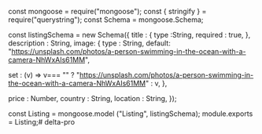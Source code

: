 const mongoose  = require("mongoose");
const { stringify } = require("querystring");
const Schema = mongoose.Schema;

const listingSchema = new Schema({
 title : {
    type :String,
    required : true,
 },
 description : String,
 image: {
   type : String,
   default:
       "https://unsplash.com/photos/a-person-swimming-in-the-ocean-with-a-camera-NhWxAIs61MM",
   
 set : (v) =>
 v=== ""
 ? "https://unsplash.com/photos/a-person-swimming-in-the-ocean-with-a-camera-NhWxAIs61MM"
: v,
},

 price : Number,
 country : String,
 location : String,
});

const Listing = mongoose.model ("Listing", listingSchema);
 module.exports = Listing;# delta-pro
